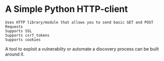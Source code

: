 # A Simple Python HTTP-client
	Uses HTTP library/module that allows you to send basic GET and POST Requests
	Supports SSL
	Supports csrf_tokens
	Supports cookies

A tool to exploit a vulnerabilty or automate a discovery process can be built around it.
